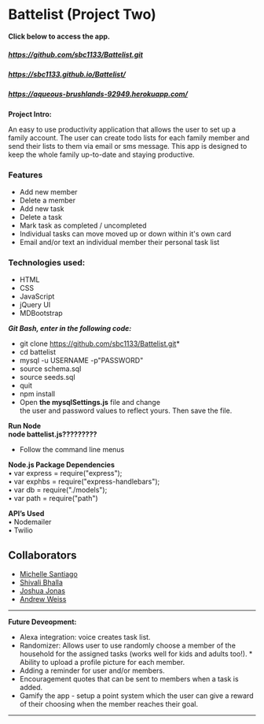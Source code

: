 # Battelist (Project Two)

**Click below to access the app.**
##### https://github.com/sbc1133/Battelist.git 
##### https://sbc1133.github.io/Battelist/
##### https://aqueous-brushlands-92949.herokuapp.com/

**Project Intro:** 

An easy to use productivity application that allows the user to set up a family account.  The user can create todo lists for each family member and send their lists to them via email or sms message. This app is designed to keep the whole family up-to-date and staying productive. 

### Features

* Add new member
* Delete a member
* Add new task
* Delete a task
* Mark task as completed / uncompleted
* Individual tasks can move moved up or down within it's own card
* Email and/or text an individual member their personal task list

### Technologies used:
* HTML
* CSS
* JavaScript
* jQuery UI
* MDBootstrap

***Git Bash, enter in the following code:***  
* git clone https://github.com/sbc1133/Battelist.git*  
* cd battelist  
* mysql -u USERNAME -p"PASSWORD"  
* source schema.sql  
* source seeds.sql  
* quit  
* npm install  
* Open **the mysqlSettings.js** file and change the user and password values to reflect yours. Then save the file.

**Run Node**  
**node battelist.js?????????**
* Follow the command line menus  

**Node.js Package Dependencies**  
    • var express = require("express");  
    • var exphbs = require("express-handlebars");  
    • var db = require("./models");  
    • var path = require("path")  
      
**API’s Used**  
    • Nodemailer  
    • Twilio 
    
## Collaborators    
* [Michelle Santiago](https://github.com/msantiago2222)  
* [Shivali Bhalla](https://github.com/sbc1133)  
* [Joshua Jonas](https://github.com/NotThatJonas)  
* [Andrew Weiss](https://github.com/wandrew8)
   
___________________________________________________________________________________________________________________________________
 **Future Deveopment:**  
* Alexa integration: voice creates task list.   
* Randomizer: Allows user to use randomly choose a member of the household for the assigned tasks (works well for kids and adults too!).  * Ability to upload a profile picture for each member.  
* Adding a reminder for user and/or members.    
* Encouragement quotes that can be sent to members when a task is added.  
* Gamify the app - setup a point system which the user can give a reward of their choosing when the member reaches their goal.
___________________________________________________________________________________________________________________________________
